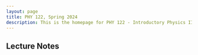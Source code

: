 ```yaml
---
layout: page
title: PHY 122, Spring 2024
description: This is the homepage for PHY 122 - Introductory Physics II
---
```


## Lecture Notes
